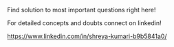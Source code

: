 Find solution to most important questions right here!

For detailed concepts and doubts connect on linkedin!

https://www.linkedin.com/in/shreya-kumari-b9b5841a0/
